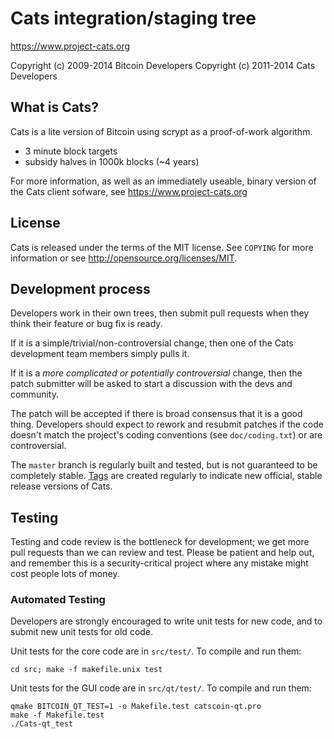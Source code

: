 Cats integration/staging tree
================================

https://www.project-cats.org

Copyright (c) 2009-2014 Bitcoin Developers
Copyright (c) 2011-2014 Cats Developers

What is Cats?
----------------

Cats is a lite version of Bitcoin using scrypt as a proof-of-work algorithm.
 - 3 minute block targets
 - subsidy halves in 1000k blocks (~4 years)


For more information, as well as an immediately useable, binary version of
the Cats client sofware, see https://www.project-cats.org

License
-------

Cats is released under the terms of the MIT license. See `COPYING` for more
information or see http://opensource.org/licenses/MIT.

Development process
-------------------

Developers work in their own trees, then submit pull requests when they think
their feature or bug fix is ready.

If it is a simple/trivial/non-controversial change, then one of the Cats
development team members simply pulls it.

If it is a *more complicated or potentially controversial* change, then the patch
submitter will be asked to start a discussion with the devs and community.

The patch will be accepted if there is broad consensus that it is a good thing.
Developers should expect to rework and resubmit patches if the code doesn't
match the project's coding conventions (see `doc/coding.txt`) or are
controversial.

The `master` branch is regularly built and tested, but is not guaranteed to be
completely stable. [Tags](https://github.com/Cats-project/Cats/tags) are created
regularly to indicate new official, stable release versions of Cats.

Testing
-------

Testing and code review is the bottleneck for development; we get more pull
requests than we can review and test. Please be patient and help out, and
remember this is a security-critical project where any mistake might cost people
lots of money.

### Automated Testing

Developers are strongly encouraged to write unit tests for new code, and to
submit new unit tests for old code.

Unit tests for the core code are in `src/test/`. To compile and run them:

    cd src; make -f makefile.unix test

Unit tests for the GUI code are in `src/qt/test/`. To compile and run them:

    qmake BITCOIN_QT_TEST=1 -o Makefile.test catscoin-qt.pro
    make -f Makefile.test
    ./Cats-qt_test

